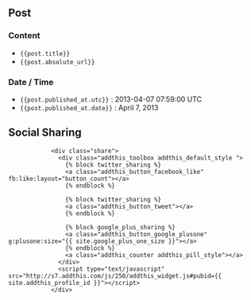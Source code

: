 ## Post

### Content

* `{{post.title}}`
* `{{post.absolute_url}}`

### Date / Time

* `{{post.published_at.utc}}` : 2013-04-07 07:59:00 UTC
* `{{post.published_at.date}}` : April  7, 2013


## Social Sharing


```
            <div class="share">
              <div class="addthis_toolbox addthis_default_style ">
                {% block twitter_sharing %}
                <a class="addthis_button_facebook_like" fb:like:layout="button_count"></a>
                {% endblock %}

                {% block twitter_sharing %}
                <a class="addthis_button_tweet"></a>
                {% endblock %}
               
                {% block google_plus_sharing %}
                <a class="addthis_button_google_plusone" g:plusone:size="{{ site.google_plus_one_size }}"></a>
                {% endblock %}
                <a class="addthis_counter addthis_pill_style"></a>
              </div>
              <script type="text/javascript" src="http://s7.addthis.com/js/250/addthis_widget.js#pubid={{ site.addthis_profile_id }}"></script>
            </div>
```            
